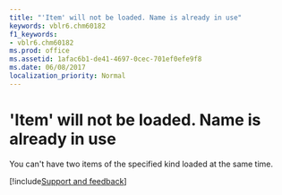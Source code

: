 ```yaml
---
title: "'Item' will not be loaded. Name is already in use"
keywords: vblr6.chm60182
f1_keywords:
- vblr6.chm60182
ms.prod: office
ms.assetid: 1afac6b1-de41-4697-0cec-701ef0efe9f8
ms.date: 06/08/2017
localization_priority: Normal
---
```



# 'Item' will not be loaded. Name is already in use

You can't have two items of the specified kind loaded at the same time.

[!include[Support and feedback](~/includes/feedback-boilerplate.md)]